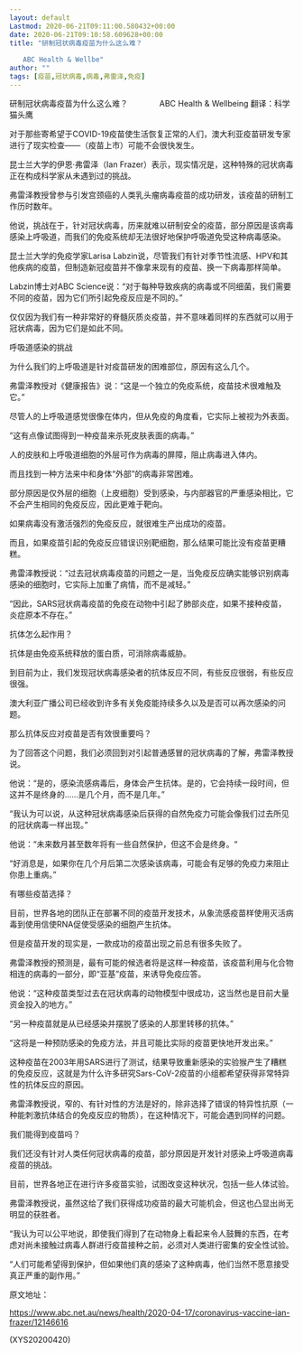```yaml
---
layout: default
Lastmod: 2020-06-21T09:11:00.580432+00:00
date: 2020-06-21T09:10:58.609628+00:00
title: "研制冠状病毒疫苗为什么这么难？
　　
　　ABC Health & Wellbe"
author: ""
tags: [疫苗,冠状病毒,病毒,弗雷泽,免疫]
---
```


研制冠状病毒疫苗为什么这么难？　　　　ABC Health & Wellbeing    翻译：科学猫头鹰

对于那些寄希望于COVID-19疫苗使生活恢复正常的人们，澳大利亚疫苗研发专家进行了现实检查——（疫苗上市）可能不会很快发生。

昆士兰大学的伊恩·弗雷泽（Ian Frazer）表示，现实情况是，这种特殊的冠状病毒正在构成科学家从未遇到过的挑战。

弗雷泽教授曾参与引发宫颈癌的人类乳头瘤病毒疫苗的成功研发，该疫苗的研制工作历时数年。

他说，挑战在于，针对冠状病毒，历来就难以研制安全的疫苗，部分原因是该病毒感染上呼吸道，而我们的免疫系统却无法很好地保护呼吸道免受这种病毒感染。

昆士兰大学的免疫学家Larisa Labzin说，尽管我们有针对季节性流感、HPV和其他疾病的疫苗，但制造新冠疫苗并不像拿来现有的疫苗、换一下病毒那样简单。

Labzin博士对ABC Science说：“对于每种导致疾病的病毒或不同细菌，我们需要不同的疫苗，因为它们所引起免疫反应是不同的。”

仅仅因为我们有一种非常好的脊髓灰质炎疫苗，并不意味着同样的东西就可以用于冠状病毒，因为它们是如此不同。

呼吸道感染的挑战

为什么我们的上呼吸道是针对疫苗研发的困难部位，原因有这么几个。

弗雷泽教授对《健康报告》说：“这是一个独立的免疫系统，疫苗技术很难触及它。”

尽管人的上呼吸道感觉很像在体内，但从免疫的角度看，它实际上被视为外表面。

“这有点像试图得到一种疫苗来杀死皮肤表面的病毒。”

人的皮肤和上呼吸道细胞的外层可作为病毒的屏障，阻止病毒进入体内。

而且找到一种方法来中和身体“外部”的病毒非常困难。

部分原因是仅外层的细胞（上皮细胞）受到感染，与内部器官的严重感染相比，它不会产生相同的免疫反应，因此更难于靶向。

如果病毒没有激活强烈的免疫反应，就很难生产出成功的疫苗。

而且，如果疫苗引起的免疫反应错误识别靶细胞，那么结果可能比没有疫苗更糟糕。

弗雷泽教授说：“过去冠状病毒疫苗的问题之一是，当免疫反应确实能够识别病毒感染的细胞时，它实际上加重了病情，而不是减轻。”

“因此，SARS冠状病毒疫苗的免疫在动物中引起了肺部炎症，如果不接种疫苗，炎症原本不存在。”

抗体怎么起作用？

抗体是由免疫系统释放的蛋白质，可消除病毒威胁。

到目前为止，我们发现冠状病毒感染者的抗体反应不同，有些反应很弱，有些反应很强。

澳大利亚广播公司已经收到许多有关免疫能持续多久以及是否可以再次感染的问题。

那么抗体反应对疫苗是否有效很重要吗？

为了回答这个问题，我们必须回到对引起普通感冒的冠状病毒的了解，弗雷泽教授说。

他说：“是的，感染流感病毒后，身体会产生抗体。是的，它会持续一段时间，但这并不是终身的……是几个月，而不是几年。”

“我认为可以说，从这种冠状病毒感染后获得的自然免疫力可能会像我们过去所见的冠状病毒一样出现。”

他说：“未来数月甚至数年将有一些自然保护，但这不会是终身。“

“好消息是，如果你在几个月后第二次感染该病毒，可能会有足够的免疫力来阻止你患上重病。”

有哪些疫苗选择？

目前，世界各地的团队正在部署不同的疫苗开发技术，从象流感疫苗样使用灭活病毒到使用信使RNA促使受感染的细胞产生抗体。

但是疫苗开发的现实是，一款成功的疫苗出现之前总有很多失败了。

弗雷泽教授的预测是，最有可能的候选者将是这样一种疫苗，该疫苗利用与化合物相连的病毒的一部分，即“亚基”疫苗，来诱导免疫应答。

他说：“这种疫苗类型过去在冠状病毒的动物模型中很成功，这当然也是目前大量资金投入的地方。”

“另一种疫苗就是从已经感染并摆脱了感染的人那里转移的抗体。”

“这将是一种预防感染的免疫方法，并且可能比实际的疫苗更快地开发出来。”

这种疫苗在2003年用SARS进行了测试，结果导致重新感染的实验猴产生了糟糕的免疫反应，这就是为什么许多研究Sars-CoV-2疫苗的小组都希望获得非常特异性的抗体反应的原因。

弗雷泽教授说，窄的、有针对性的方法是好的，除非选择了错误的特异性抗原（一种能刺激抗体结合的免疫反应的物质），在这种情况下，可能会遇到同样的问题。

我们能得到疫苗吗？

我们还没有针对人类任何冠状病毒的疫苗，部分原因是开发针对感染上呼吸道病毒疫苗的挑战。

目前，世界各地正在进行许多疫苗实验，试图改变这种状况，包括一些人体试验。

弗雷泽教授说，虽然这给了我们获得成功疫苗的最大可能机会，但这也凸显出尚无明显的获胜者。

“我认为可以公平地说，即使我们得到了在动物身上看起来令人鼓舞的东西，在考虑对尚未接触过病毒人群进行疫苗接种之前，必须对人类进行密集的安全性试验。

“人们可能希望得到保护，但如果他们真的感染了这种病毒，他们当然不愿意接受真正严重的副作用。”

原文地址：

https://www.abc.net.au/news/health/2020-04-17/coronavirus-vaccine-ian-frazer/12146616

(XYS20200420)


